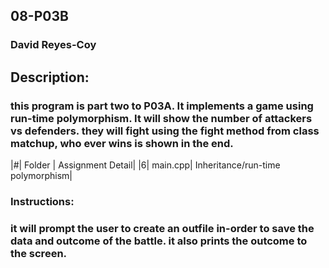 ## 08-P03B
### David Reyes-Coy

## Description: 
### this program is part two to P03A. It implements a game using run-time polymorphism. It will show the number of attackers vs defenders. they will fight using the fight method from class matchup, who ever wins is shown in the end.

|#| Folder | Assignment Detail|
|6| main.cpp| Inheritance/run-time polymorphism|


### Instructions:
### it will prompt the user to create an outfile in-order to save the data and outcome of the battle. it also prints the outcome to the screen.